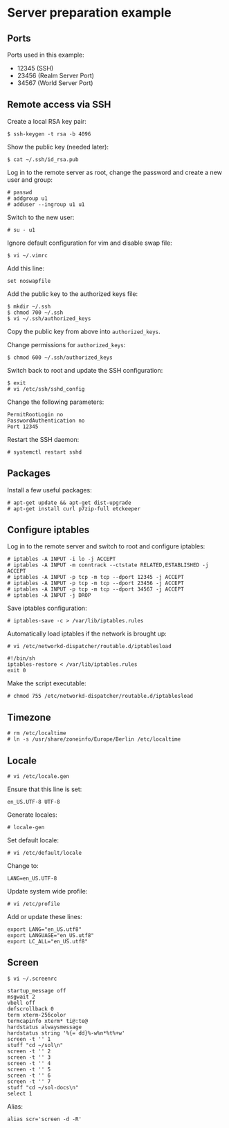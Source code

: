 # Server preparation example

## Ports

Ports used in this example:

- 12345 (SSH)
- 23456 (Realm Server Port)
- 34567 (World Server Port)

## Remote access via SSH

Create a local RSA key pair:

`$ ssh-keygen -t rsa -b 4096`

Show the public key (needed later):

`$ cat ~/.ssh/id_rsa.pub`

Log in to the remote server as root, change the password and create a new user and group:

```
# passwd
# addgroup u1
# adduser --ingroup u1 u1
```

Switch to the new user:

`# su - u1`

Ignore default configuration for vim and disable swap file:

`$ vi ~/.vimrc`

Add this line:

`set noswapfile`

Add the public key to the authorized keys file:

```
$ mkdir ~/.ssh
$ chmod 700 ~/.ssh
$ vi ~/.ssh/authorized_keys
```

Copy the public key from above into `authorized_keys`.

Change permissions for `authorized_keys`:

`$ chmod 600 ~/.ssh/authorized_keys`

Switch back to root and update the SSH configuration:

```
$ exit
# vi /etc/ssh/sshd_config
```

Change the following parameters:

```
PermitRootLogin no
PasswordAuthentication no
Port 12345
```

Restart the SSH daemon:

`# systemctl restart sshd`

## Packages

Install a few useful packages:

```
# apt-get update && apt-get dist-upgrade
# apt-get install curl p7zip-full etckeeper
```

## Configure iptables

Log in to the remote server and switch to root and configure iptables:

```
# iptables -A INPUT -i lo -j ACCEPT
# iptables -A INPUT -m conntrack --ctstate RELATED,ESTABLISHED -j ACCEPT
# iptables -A INPUT -p tcp -m tcp --dport 12345 -j ACCEPT
# iptables -A INPUT -p tcp -m tcp --dport 23456 -j ACCEPT
# iptables -A INPUT -p tcp -m tcp --dport 34567 -j ACCEPT
# iptables -A INPUT -j DROP
```

Save iptables configuration:

`# iptables-save -c > /var/lib/iptables.rules`

Automatically load iptables if the network is brought up:

`# vi /etc/networkd-dispatcher/routable.d/iptablesload`

```
#!/bin/sh
iptables-restore < /var/lib/iptables.rules
exit 0
```

Make the script executable:

`# chmod 755 /etc/networkd-dispatcher/routable.d/iptablesload`

## Timezone

```
# rm /etc/localtime
# ln -s /usr/share/zoneinfo/Europe/Berlin /etc/localtime
```

## Locale

`# vi /etc/locale.gen`

Ensure that this line is set:

`en_US.UTF-8 UTF-8`

Generate locales:

`# locale-gen`

Set default locale:

`# vi /etc/default/locale`

Change to:

`LANG=en_US.UTF-8`

Update system wide profile:

`# vi /etc/profile`

Add or update these lines:

```
export LANG="en_US.utf8"
export LANGUAGE="en_US.utf8"
export LC_ALL="en_US.utf8"
```

## Screen

`$ vi ~/.screenrc`

```
startup_message off
msgwait 2
vbell off
defscrollback 0
term xterm-256color
termcapinfo xterm* ti@:te@
hardstatus alwaysmessage
hardstatus string '%{= dd}%-w%n*%t%+w'
screen -t '' 1
stuff "cd ~/sol\n"
screen -t '' 2
screen -t '' 3
screen -t '' 4
screen -t '' 5
screen -t '' 6
screen -t '' 7
stuff "cd ~/sol-docs\n"
select 1
```

Alias:

`alias scr='screen -d -R'`

